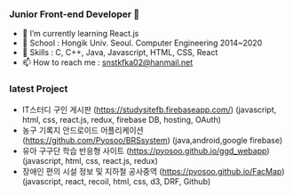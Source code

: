 ### Junior Front-end Developer 👋   
- 🌱 I’m currently learning React.js
- 👯 School : Hongik Univ. Seoul. Computer Engineering 2014~2020
- 🤔 Skills : C, C++, Java, Javascript, HTML, CSS, React
- 📫 How to reach me : snstkfka02@hanmail.net 


### latest Project
- IT스터디 구인 게시판 (https://studysitefb.firebaseapp.com/) (javascript, html, css, react.js, redux, firebase DB, hosting, OAuth)
- 농구 기록지 안드로이드 어플리케이션 (https://github.com/Pyosoo/BRSsystem) (java,android,google firebase)
- 유아 구구단 학습 반응형 사이트 (https://pyosoo.github.io/ggd_webapp) (javascript, html, css, react.js, redux)
- 장애인 편의 시설 정보 및 지하철 공사중역 (https://pyosoo.github.io/FacMap) (javascript, react, recoil, html, css, d3, DRF, Github)
